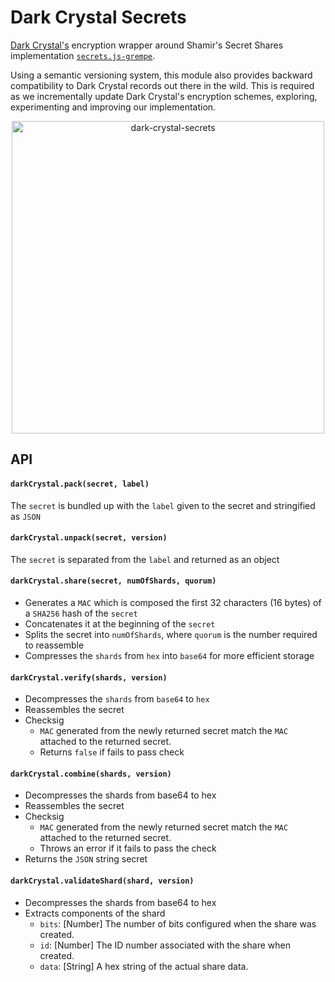 # Dark Crystal Secrets

[Dark Crystal's](https://darkcrystal.pw) encryption wrapper around Shamir's Secret Shares implementation [`secrets.js-grempe`](https://github.com/grempe/secrets.js).

Using a semantic versioning system, this module also provides backward compatibility to Dark Crystal records out there in the wild. This is required as we incrementally update Dark Crystal's encryption schemes, exploring, experimenting and improving our implementation.

<p align="center">
  <img src="https://darkcrystal.pw/assets/images/darkcrystal-logo.jpg" width="500" alt="dark-crystal-secrets">
</p>

## API

#### `darkCrystal.pack(secret, label)`
The `secret` is bundled up with the `label` given to the secret and stringified as `JSON`

#### `darkCrystal.unpack(secret, version)`
The `secret` is separated from the `label` and returned as an object

#### `darkCrystal.share(secret, numOfShards, quorum)`
* Generates a `MAC` which is composed the first 32 characters (16 bytes) of a `SHA256` hash of the `secret`
* Concatenates it at the beginning of the `secret`
* Splits the secret into `numOfShards`, where `quorum` is the number required to reassemble
* Compresses the `shards` from `hex` into `base64` for more efficient storage

#### `darkCrystal.verify(shards, version)`
* Decompresses the `shards` from `base64` to `hex`
* Reassembles the secret
* Checksig
  * `MAC` generated from the newly returned secret match the `MAC` attached to the returned secret.
  * Returns `false` if fails to pass check

#### `darkCrystal.combine(shards, version)`
* Decompresses the shards from base64 to hex
* Reassembles the secret
* Checksig
  * `MAC` generated from the newly returned secret match the `MAC` attached to the returned secret.
  * Throws an error if it fails to pass the check
* Returns the `JSON` string secret

#### `darkCrystal.validateShard(shard, version)`
* Decompresses the shards from base64 to hex
* Extracts components of the shard
  * `bits`: [Number] The number of bits configured when the share was created.
  * `id`: [Number] The ID number associated with the share when created.
  * `data`: [String] A hex string of the actual share data.
